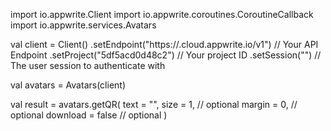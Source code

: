 import io.appwrite.Client
import io.appwrite.coroutines.CoroutineCallback
import io.appwrite.services.Avatars

val client = Client()
    .setEndpoint("https://<REGION>.cloud.appwrite.io/v1") // Your API Endpoint
    .setProject("5df5acd0d48c2") // Your project ID
    .setSession("") // The user session to authenticate with

val avatars = Avatars(client)

val result = avatars.getQR(
    text = "<TEXT>",
    size = 1, // optional
    margin = 0, // optional
    download = false // optional
)
